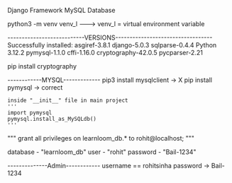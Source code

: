 Django Framework
MySQL Database



python3 -m venv venv_l
---> venv_l = virtual environment variable

---------------------------VERSIONS----------------------------------
Successfully installed: asgiref-3.8.1 django-5.0.3 sqlparse-0.4.4
                        Python 3.12.2
                        pymysql-1.1.0
                        cffi-1.16.0 cryptography-42.0.5 pycparser-2.21


pip install cryptography


------------MYSQL-------------
pip3 install mysqlclient -> X
pip install pymysql -> correct

    inside "__init__" file in main project 
    '''
    import pymysql
    pymysql.install_as_MySQLdb()
    '''

""" grant all privileges on learnloom_db.* to rohit@localhost; """

database - "learnloom_db"
user - "rohit"
password - "Bail-1234"

--------------Admin------------
username == rohitsinha
password -> Bail-1234

